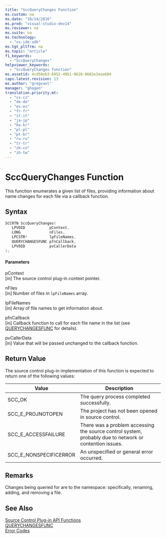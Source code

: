 ```yaml
---
title: "SccQueryChanges Function"
ms.custom: na
ms.date: "10/14/2016"
ms.prod: "visual-studio-dev14"
ms.reviewer: na
ms.suite: na
ms.technology: 
  - "vs-ide-sdk"
ms.tgt_pltfrm: na
ms.topic: "article"
f1_keywords: 
  - "SccQueryChanges"
helpviewer_keywords: 
  - "SccQueryChanges function"
ms.assetid: 4cd58eb3-6952-49b1-9620-8682e3eaa604
caps.latest.revision: 13
ms.author: "gregvanl"
manager: "ghogen"
translation.priority.mt: 
  - "cs-cz"
  - "de-de"
  - "es-es"
  - "fr-fr"
  - "it-it"
  - "ja-jp"
  - "ko-kr"
  - "pl-pl"
  - "pt-br"
  - "ru-ru"
  - "tr-tr"
  - "zh-cn"
  - "zh-tw"
---
```

# SccQueryChanges Function
This function enumerates a given list of files, providing information about name changes for each file via a callback function.  
  
## Syntax  
  
```cpp  
SCCRTN SccQueryChanges(  
   LPVOID           pContext,  
   LONG             nFiles,  
   LPCSTR*          lpFileNames,  
   QUERYCHANGESFUNC pfnCallback,  
   LPVOID           pvCallerData  
);  
```  
  
#### Parameters  
 pContext  
 [in] The source control plug-in context pointer.  
  
 nFiles  
 [in] Number of files in `lpFileNames` array.  
  
 lpFileNames  
 [in] Array of file names to get information about.  
  
 pfnCallback  
 [in] Callback function to call for each file name in the list (see [QUERYCHANGESFUNC](../extensibility/querychangesfunc.md) for details).  
  
 pvCallerData  
 [in] Value that will be passed unchanged to the callback function.  
  
## Return Value  
 The source control plug-in implementation of this function is expected to return one of the following values:  
  
|Value|Description|  
|-----------|-----------------|  
|SCC_OK|The query process completed successfully.|  
|SCC_E_PROJNOTOPEN|The project has not been opened in source control.|  
|SCC_E_ACCESSFAILURE|There was a problem accessing the source control system, probably due to network or contention issues.|  
|SCC_E_NONSPECIFICERROR|An unspecified or general error occurred.|  
  
## Remarks  
 Changes being queried for are to the namespace: specifically, renaming, adding, and removing a file.  
  
## See Also  
 [Source Control Plug-in API Functions](../extensibility/source-control-plug-in-api-functions.md)   
 [QUERYCHANGESFUNC](../extensibility/querychangesfunc.md)   
 [Error Codes](../extensibility/error-codes.md)